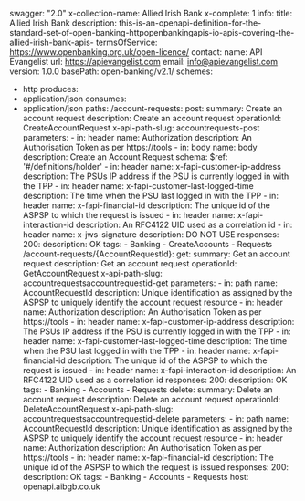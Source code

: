 swagger: "2.0"
x-collection-name: Allied Irish Bank
x-complete: 1
info:
  title: Allied Irish Bank
  description: this-is-an-openapi-definition-for-the-standard-set-of-open-banking-httpopenbankingapis-io-apis-covering-the-allied-irish-bank-apis-
  termsOfService: https://www.openbanking.org.uk/open-licence/
  contact:
    name: API Evangelist
    url: https://apievangelist.com
    email: info@apievangelist.com
  version: 1.0.0
basePath: open-banking/v2.1/
schemes:
- http
produces:
- application/json
consumes:
- application/json
paths:
  /account-requests:
    post:
      summary: Create an account request
      description: Create an account request
      operationId: CreateAccountRequest
      x-api-path-slug: accountrequests-post
      parameters:
      - in: header
        name: Authorization
        description: An Authorisation Token as per https://tools
      - in: body
        name: body
        description: Create an Account Request
        schema:
          $ref: '#/definitions/holder'
      - in: header
        name: x-fapi-customer-ip-address
        description: The PSUs IP address if the PSU is currently logged in with the
          TPP
      - in: header
        name: x-fapi-customer-last-logged-time
        description: The time when the PSU last logged in with the TPP
      - in: header
        name: x-fapi-financial-id
        description: The unique id of the ASPSP to which the request is issued
      - in: header
        name: x-fapi-interaction-id
        description: An RFC4122 UID used as a correlation id
      - in: header
        name: x-jws-signature
        description: DO NOT USE
      responses:
        200:
          description: OK
      tags:
      - Banking
      - CreateAccounts
      - Requests
  /account-requests/{AccountRequestId}:
    get:
      summary: Get an account request
      description: Get an account request
      operationId: GetAccountRequest
      x-api-path-slug: accountrequestsaccountrequestid-get
      parameters:
      - in: path
        name: AccountRequestId
        description: Unique identification as assigned by the ASPSP to uniquely identify
          the account request resource
      - in: header
        name: Authorization
        description: An Authorisation Token as per https://tools
      - in: header
        name: x-fapi-customer-ip-address
        description: The PSUs IP address if the PSU is currently logged in with the
          TPP
      - in: header
        name: x-fapi-customer-last-logged-time
        description: The time when the PSU last logged in with the TPP
      - in: header
        name: x-fapi-financial-id
        description: The unique id of the ASPSP to which the request is issued
      - in: header
        name: x-fapi-interaction-id
        description: An RFC4122 UID used as a correlation id
      responses:
        200:
          description: OK
      tags:
      - Banking
      - Accounts
      - Requests
    delete:
      summary: Delete an account request
      description: Delete an account request
      operationId: DeleteAccountRequest
      x-api-path-slug: accountrequestsaccountrequestid-delete
      parameters:
      - in: path
        name: AccountRequestId
        description: Unique identification as assigned by the ASPSP to uniquely identify
          the account request resource
      - in: header
        name: Authorization
        description: An Authorisation Token as per https://tools
      - in: header
        name: x-fapi-financial-id
        description: The unique id of the ASPSP to which the request is issued
      responses:
        200:
          description: OK
      tags:
      - Banking
      - Accounts
      - Requests
host: openapi.aibgb.co.uk